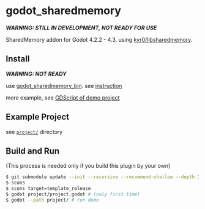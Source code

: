 # godot_sharedmemory

***WARNING: STILL IN DEVELOPMENT, NOT READY FOR USE***

SharedMemory addon for Godot 4.2.2 - 4.3, using [kyr0/libsharedmemory](https://github.com/kyr0/libsharedmemory).

## Install

***WARNING: NOT READY***

use [godot_sharedmemory_bin](https://github.com/funatsufumiya/godot_sharedmemory_bin). see [instruction](https://github.com/funatsufumiya/godot_sharedmemory_bin/blob/main/README.md)

more example, see [GDScript of demo project](https://github.com/funatsufumiya/godot_sharedmemory/blob/main/project/sharedmemory_reader.gd)

## Example Project

see [`project/`](project) directory

## Build and Run

(This process is needed only if you build this plugin by your own)

```bash
$ git submodule update --init --recursive --recommend-shallow --depth 1
$ scons
$ scons target=template_release
$ godot project/project.godot # (only first time)
$ godot --path project/ # run demo
```
